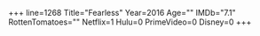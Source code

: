 +++
line=1268
Title="Fearless"
Year=2016
Age=""
IMDb="7.1"
RottenTomatoes=""
Netflix=1
Hulu=0
PrimeVideo=0
Disney=0
+++

